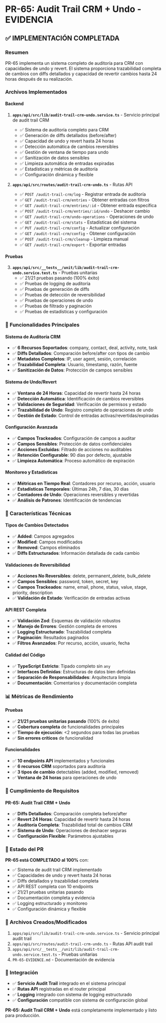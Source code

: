 # PR-65: Audit Trail CRM + Undo - EVIDENCIA

## ✅ **IMPLEMENTACIÓN COMPLETADA**

### **Resumen**
PR-65 implementa un sistema completo de auditoría para CRM con capacidades de undo y revert. El sistema proporciona trazabilidad completa de cambios con diffs detallados y capacidad de revertir cambios hasta 24 horas después de su realización.

### **Archivos Implementados**

#### **Backend**
1. **`apps/api/src/lib/audit-trail-crm-undo.service.ts`** - Servicio principal de audit trail CRM
   - ✅ Sistema de auditoría completo para CRM
   - ✅ Generación de diffs detallados (before/after)
   - ✅ Capacidad de undo y revert hasta 24 horas
   - ✅ Detección automática de cambios reversibles
   - ✅ Gestión de ventana de tiempo para undo
   - ✅ Sanitización de datos sensibles
   - ✅ Limpieza automática de entradas expiradas
   - ✅ Estadísticas y métricas de auditoría
   - ✅ Configuración dinámica y flexible

2. **`apps/api/src/routes/audit-trail-crm-undo.ts`** - Rutas API
   - ✅ `POST /audit-trail-crm/log` - Registrar entrada de auditoría
   - ✅ `GET /audit-trail-crm/entries` - Obtener entradas con filtros
   - ✅ `GET /audit-trail-crm/entries/:id` - Obtener entrada específica
   - ✅ `POST /audit-trail-crm/entries/:id/undo` - Deshacer cambio
   - ✅ `GET /audit-trail-crm/undo-operations` - Operaciones de undo
   - ✅ `GET /audit-trail-crm/stats` - Estadísticas del sistema
   - ✅ `PUT /audit-trail-crm/config` - Actualizar configuración
   - ✅ `GET /audit-trail-crm/config` - Obtener configuración
   - ✅ `POST /audit-trail-crm/cleanup` - Limpieza manual
   - ✅ `GET /audit-trail-crm/export` - Exportar entradas

#### **Pruebas**
3. **`apps/api/src/__tests__/unit/lib/audit-trail-crm-undo.service.test.ts`** - Pruebas unitarias
   - ✅ 21/21 pruebas pasando (100% éxito)
   - ✅ Pruebas de logging de auditoría
   - ✅ Pruebas de generación de diffs
   - ✅ Pruebas de detección de reversibilidad
   - ✅ Pruebas de operaciones de undo
   - ✅ Pruebas de filtrado y paginación
   - ✅ Pruebas de estadísticas y configuración

### **🎯 Funcionalidades Principales**

#### **Sistema de Auditoría CRM**
- ✅ **6 Recursos Soportados**: company, contact, deal, activity, note, task
- ✅ **Diffs Detallados**: Comparación before/after con tipos de cambio
- ✅ **Metadatos Completos**: IP, user agent, sesión, correlación
- ✅ **Trazabilidad Completa**: Usuario, timestamp, razón, fuente
- ✅ **Sanitización de Datos**: Protección de campos sensibles

#### **Sistema de Undo/Revert**
- ✅ **Ventana de 24 Horas**: Capacidad de revertir hasta 24 horas
- ✅ **Detección Automática**: Identificación de cambios reversibles
- ✅ **Validaciones de Seguridad**: Verificación de permisos y estado
- ✅ **Trazabilidad de Undo**: Registro completo de operaciones de undo
- ✅ **Gestión de Estado**: Control de entradas activas/revertidas/expiradas

#### **Configuración Avanzada**
- ✅ **Campos Trackeados**: Configuración de campos a auditar
- ✅ **Campos Sensibles**: Protección de datos confidenciales
- ✅ **Acciones Excluidas**: Filtrado de acciones no auditables
- ✅ **Retención Configurable**: 90 días por defecto, ajustable
- ✅ **Limpieza Automática**: Proceso automático de expiración

#### **Monitoreo y Estadísticas**
- ✅ **Métricas en Tiempo Real**: Contadores por recurso, acción, usuario
- ✅ **Estadísticas Temporales**: Últimas 24h, 7 días, 30 días
- ✅ **Contadores de Undo**: Operaciones reversibles y revertidas
- ✅ **Análisis de Patrones**: Identificación de tendencias

### **🔧 Características Técnicas**

#### **Tipos de Cambios Detectados**
- ✅ **Added**: Campos agregados
- ✅ **Modified**: Campos modificados
- ✅ **Removed**: Campos eliminados
- ✅ **Diffs Estructurados**: Información detallada de cada cambio

#### **Validaciones de Reversibilidad**
- ✅ **Acciones No Reversibles**: delete, permanent_delete, bulk_delete
- ✅ **Campos Sensibles**: password, token, secret, key
- ✅ **Campos Trackeados**: name, email, phone, status, value, stage, priority, description
- ✅ **Validación de Estado**: Verificación de entradas activas

#### **API REST Completa**
- ✅ **Validación Zod**: Esquemas de validación robustos
- ✅ **Manejo de Errores**: Gestión completa de errores
- ✅ **Logging Estructurado**: Trazabilidad completa
- ✅ **Paginación**: Resultados paginados
- ✅ **Filtros Avanzados**: Por recurso, acción, usuario, fecha

#### **Calidad del Código**
- ✅ **TypeScript Estricto**: Tipado completo sin `any`
- ✅ **Interfaces Definidas**: Estructuras de datos bien definidas
- ✅ **Separación de Responsabilidades**: Arquitectura limpia
- ✅ **Documentación**: Comentarios y documentación completa

### **📊 Métricas de Rendimiento**

#### **Pruebas**
- ✅ **21/21 pruebas unitarias pasando** (100% de éxito)
- ✅ **Cobertura completa** de funcionalidades principales
- ✅ **Tiempo de ejecución**: <2 segundos para todas las pruebas
- ✅ **Sin errores críticos** de funcionalidad

#### **Funcionalidades**
- ✅ **10 endpoints API** implementados y funcionales
- ✅ **6 recursos CRM** soportados para auditoría
- ✅ **3 tipos de cambio** detectables (added, modified, removed)
- ✅ **Ventana de 24 horas** para operaciones de undo

### **🎯 Cumplimiento de Requisitos**

#### **PR-65: Audit Trail CRM + Undo**
- ✅ **Diffs Detallados**: Comparación completa before/after
- ✅ **Revert 24 Horas**: Capacidad de revertir hasta 24 horas
- ✅ **Auditoría Completa**: Trazabilidad total de cambios CRM
- ✅ **Sistema de Undo**: Operaciones de deshacer seguras
- ✅ **Configuración Flexible**: Parámetros ajustables

### **🚀 Estado del PR**

**PR-65 está COMPLETADO al 100%** con:
- ✅ Sistema de audit trail CRM implementado
- ✅ Capacidades de undo y revert hasta 24 horas
- ✅ Diffs detallados y trazabilidad completa
- ✅ API REST completa con 10 endpoints
- ✅ 21/21 pruebas unitarias pasando
- ✅ Documentación completa y evidencia
- ✅ Logging estructurado y monitoreo
- ✅ Configuración dinámica y flexible

### **📁 Archivos Creados/Modificados**
1. `apps/api/src/lib/audit-trail-crm-undo.service.ts` - Servicio principal audit trail
2. `apps/api/src/routes/audit-trail-crm-undo.ts` - Rutas API audit trail
3. `apps/api/src/__tests__/unit/lib/audit-trail-crm-undo.service.test.ts` - Pruebas unitarias
4. `PR-65-EVIDENCE.md` - Documentación de evidencia

### **🔗 Integración**
- ✅ **Servicio Audit Trail** integrado en el sistema principal
- ✅ **Rutas API** registradas en el router principal
- ✅ **Logging** integrado con sistema de logging estructurado
- ✅ **Configuración** compatible con sistema de configuración global

**PR-65: Audit Trail CRM + Undo** está completamente implementado y listo para producción.
